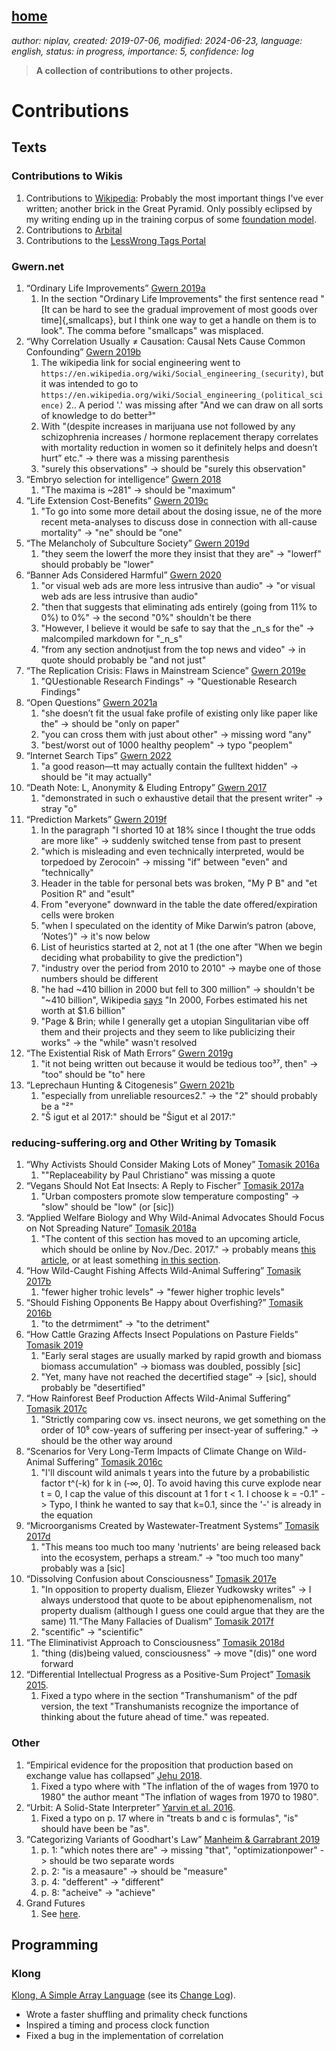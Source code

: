 [home](./index.md)
------------------

*author: niplav, created: 2019-07-06, modified: 2024-06-23, language: english, status: in progress, importance: 5, confidence: log*

> __A collection of contributions to other projects.__

Contributions
=============

Texts
-----

<!--
TODO: follow up on https://drewdevault.com/2014/02/02/The-worst-bugs.html,
https://www.skepticink.com/prussian/2014/03/31/the-anti-racialist-q-a/,
http://metamoderna.org/beyond-piketty-far-beyond?lang=en,
t3x.org klong changelog
-->

### Contributions to Wikis

1. Contributions to [Wikipedia](https://en.wikipedia.org/wiki/Special:Contributions/Niplav): Probably the most important things I've ever written; another brick in the Great Pyramid. Only possibly eclipsed by my writing ending up in the training corpus of some [foundation model](https://en.wikipedia.org/wiki/Foundation_model).
2. Contributions to [Arbital](https://arbital.com/p/niplavyushtun/)
3. Contributions to the [LessWrong Tags Portal](https://www.lesswrong.com/users/niplav)

### Gwern.net

1. “Ordinary Life Improvements” [Gwern 2019a](https://www.gwern.net/Notes#ordinary-life-improvements)
	1. In the section "Ordinary Life Improvements" the first sentence read "[It can be hard to see the gradual improvement of most goods over time]{,smallcaps}, but I think one way to get a handle on them is to look". The comma before "smallcaps" was misplaced.
2. “Why Correlation Usually ≠ Causation: Causal Nets Cause Common Confounding” [Gwern 2019b](https://www.gwern.net/Causality)
	1. The wikipedia link for social engineering went to `https://en.wikipedia.org/wiki/Social_engineering_(security)`, but it was intended to go to `https://en.wikipedia.org/wiki/Social_engineering_(political_science)`
	2.. A period '.' was missing after "And we can draw on all sorts of knowledge to do better³"
	3. With "(despite increases in marijuana use not followed by any schizophrenia increases / hormone replacement therapy correlates with mortality reduction in women so it definitely helps and doesn’t hurt” etc." -> there was a missing parenthesis
	4. "surely this observations" -> should be "surely this observation"
3. “Embryo selection for intelligence” [Gwern 2018](https://www.gwern.net/Embryo-selection)
	1. "The maxima is ~281" -> should be "maximum"
4. “Life Extension Cost-Benefits” [Gwern 2019c](https://www.gwern.net/Longevity)
	1. "To go into some more detail about the dosing issue, ne of the more recent meta-analyses to discuss dose in connection with all-cause mortality" -> "ne" should be "one"
5. “The Melancholy of Subculture Society” [Gwern 2019d](https://www.gwern.net/The-Melancholy-of-Subculture-Society)
	1. "they seem the lowerf the more they insist that they are" -> "lowerf" should probably be "lower"
6. “Banner Ads Considered Harmful” [Gwern 2020](https://www.gwern.net/Ads)
	1. "or visual web ads are more less intrusive than audio" -> "or visual web ads are less intrusive than audio"
	2. "then that suggests that eliminating ads entirely (going from 11% to 0%) to 0%" -> the second "0%" shouldn't be there
	3. "However, I believe it would be safe to say that the _n_s for the" -> malcompiled markdown for "_n_s"
	4. "from any section andnotjust from the top news and video" -> in quote should probably be "and not just"
7. “The Replication Crisis: Flaws in Mainstream Science” [Gwern 2019e](https://www.gwern.net/Replication)
	1. "QUestionable Research Findings" -> "Questionable Research Findings"
8. “Open Questions” [Gwern 2021a](https://www.gwern.net/Questions)
	1. "she doesn’t fit the usual fake profile of existing only like paper like the" -> should be "only on paper"
	2. "you can cross them with just about other" -> missing word "any"
	3. "best/​worst out of 1000 healthy peoplem" -> typo "peoplem"
9. “Internet Search Tips” [Gwern 2022](https://www.gwern.net/Search)
	1. "a good reason—tt may actually contain the fulltext hidden" -> should be "it may actually"
10. “Death Note: L, Anonymity & Eluding Entropy” [Gwern 2017](https://www.gwern.net/Death-Note-Anonymity)
	1. "demonstrated in such o exhaustive detail that the present writer" -> stray "o"
11. “Prediction Markets” [Gwern 2019f](https://www.gwern.net/Prediction-markets)
	1. In the paragraph "I shorted 10 at 18% since I thought the true odds are more like" -> suddenly switched tense from past to present
	2. "which is misleading and even technically interpreted, would be torpedoed by Zerocoin" -> missing "if" between "even" and "technically"
	3. Header in the table for personal bets was broken, "My P B" and "et Position R" and "esult"
	4. From "everyone" downward in the table the date offered/expiration cells were broken
	5. "when I speculated on the identity of Mike Darwin‘s patron (above, ’Notes’)" -> it's now below
	6. List of heuristics started at 2, not at 1 (the one after "When we begin deciding what probability to give the prediction")
	7. "industry over the period from 2010 to 2010" -> maybe one of those numbers should be different
	8. "he had ~410 billion in 2000 but fell to 300 million" -> shouldn't be "~410 billion", Wikipedia [says](https://en.wikipedia.org/wiki/Jay_S._Walker) "In 2000, Forbes estimated his net worth at $1.6 billion"
	9. "Page & Brin; while I generally get a utopian Singulitarian vibe off them and their projects and they seem to like publicizing their works" -> the "while" wasn't resolved
12. “The Existential Risk of Math Errors” [Gwern 2019g](https://www.gwern.net/The-Existential-Risk-of-Mathematical-Error)
	1. "it not being written out because it would be tedious too³⁷, then" -> "too" should be "to" here
13. “Leprechaun Hunting & Citogenesis” [Gwern 2021b](https://www.gwern.net/Leprechauns)
	1. "especially from unreliable resources2." -> the "2" should probably be a "²"
	2. "Š igut et al 2017:" should be "Šigut et al 2017:"

### reducing-suffering.org and Other Writing by Tomasik

1.  “Why Activists Should Consider Making Lots of Money” [Tomasik 2016a](https://reducing-suffering.org/why-activists-should-consider-making-lots-of-money/)
	1. ""Replaceability by Paul Christiano" was missing a quote
2. “Vegans Should Not Eat Insects: A Reply to Fischer” [Tomasik 2017a](https://reducing-suffering.org/vegans-should-not-eat-insects-a-reply-to-fischer-2016/)
	1. "Urban composters promote slow temperature composting" -> "slow" should be "low" (or [sic])
3. “Applied Welfare Biology and Why Wild-Animal Advocates Should Focus on Not Spreading Nature” [Tomasik 2018a](https://reducing-suffering.org/applied-welfare-biology-wild-animal-advocates-focus-spreading-nature/)
	1. "The content of this section has moved to an upcoming article, which should be online by Nov./Dec. 2017." -> probably means [this article](https://reducing-suffering.org/food-waste), or at least something [in this section](https://reducing-suffering.org/#Food_scraps).
4. “How Wild-Caught Fishing Affects Wild-Animal Suffering” [Tomasik 2017b](https://reducing-suffering.org/wild-caught-fishing-affects-wild-animal-suffering/)
	1. "fewer higher trohic levels" -> "fewer higher trophic levels"
5. “Should Fishing Opponents Be Happy about Overfishing?” [Tomasik 2016b](https://reducing-suffering.org/should-fishing-opponents-be-happy-about-overfishing/)
	1. "to the detrmiment" -> "to the detriment"
6. “How Cattle Grazing Affects Insect Populations on Pasture Fields” [Tomasik 2019](https://reducing-suffering.org/how-cattle-grazing-affects-pasture-productivity/)
	1. "Early seral stages are usually marked by rapid growth and biomass biomass accumulation" -> biomass was doubled, possibly [sic]
	2. "Yet, many have not reached the decertified stage" -> [sic], should probably be "desertified"
7. “How Rainforest Beef Production Affects Wild-Animal Suffering” [Tomasik 2017c](https://reducing-suffering.org/how-rainforest-beef-production-affects-wild-animal-suffering/)
	1. "Strictly comparing cow vs. insect neurons, we get something on the order of 10⁵ cow-years of suffering per insect-year of suffering." -> should be the other way around
8. “Scenarios for Very Long-Term Impacts of Climate Change on Wild-Animal Suffering” [Tomasik 2016c](https://reducing-suffering.org/scenarios-for-very-long-term-impacts-of-climate-change-on-wild-animal-suffering/)
	1. "I'll discount wild animals t years into the future by a probabilistic factor t^(-k) for k in (‑∞, 0]. To avoid having this curve explode near t = 0, I cap the value of this discount at 1 for t < 1. I choose k = -0.1" -> Typo, I think he wanted to say that k=0.1, since the '-' is already in the equation
9. “Microorganisms Created by Wastewater-Treatment Systems” [Tomasik 2017d](https://reducing-suffering.org/microorganisms-wastewater-treatment/)
	1.  "This means too much too many 'nutrients' are being released back into the ecosystem, perhaps a stream." -> "too much too many" probably was a [sic]
10. “Dissolving Confusion about Consciousness” [Tomasik 2017e](https://reducing-suffering.org/dissolving-confusion-about-consciousness/)
	1. "In opposition to property dualism, Eliezer Yudkowsky writes" -> I always understood that quote to be about epiphenomenalism, not property dualism (although I guess one could argue that they are the same)
11.“The Many Fallacies of Dualism” [Tomasik 2017f](https://reducing-suffering.org/the-many-fallacies-of-dualism/)
	1.  "scentific" -> "scientific"
12. “The Eliminativist Approach to Consciousness” [Tomasik 2018d](https://longtermrisk.org/the-eliminativist-approach-to-consciousness/)
	1. "thing (dis)being valued, consciousness" -> move "(dis)" one word forward
13. “Differential Intellectual Progress as a Positive-Sum Project” [Tomasik 2015](https://foundational-research.org/differential-intellectual-progress-as-a-positive-sum-project/).
	1. Fixed a typo where in the section "Transhumanism" of the pdf version, the text "Transhumanists recognize the importance of thinking about the future ahead of time." was repeated.

### Other

1. “Empirical evidence for the proposition that production based on exchange value has collapsed” [Jehu 2018](https://therealmovement.wordpress.com/2018/05/26/empirical-evidence-for-the-proposition-that-production-based-on-exchange-value-has-collapsed/#comment-10324).
	1. Fixed a typo where with "The inflation of the of wages from 1970 to 1980" the author meant "The inflation of wages from 1970 to 1980".
2. “Urbit: A Solid-State Interpreter” [Yarvin et al. 2016](https://media.urbit.org/whitepaper.pdf).
	1. Fixed a typo on p. 17 where in "treats b and c is formulas", "is" should have been be "as".
3. “Categorizing Variants of Goodhart's Law” [Manheim & Garrabrant 2019](https://arxiv.org/abs/1803.04585)
	1. p. 1: "which notes there are" -> missing "that",  "optimizationpower" -> should be two separate words
	2. p. 2: "is a measaure" -> should be "measure"
	3. p. 4: "defferent" -> "different"
	4. p. 8: "acheive" -> "achieve"
3. Grand Futures
	1. See [here](./grand.md).

Programming
-----------

### Klong

[Klong, A Simple Array Language](http://t3x.org/klong/index.html)
(see its [Change Log](http://t3x.org/klong/changes.html)).

* Wrote a faster shuffling and primality check functions
* Inspired a timing and process clock function
* Fixed a bug in the implementation of correlation

